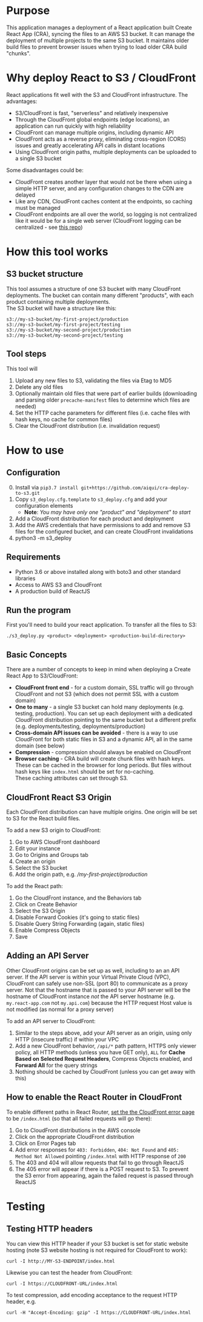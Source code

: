 # Purpose

This application manages a deployment of a React application built Create React App (CRA), syncing the files to
an AWS S3 bucket.  It can manage the deployment of multiple projects to the same S3 bucket.  It maintains
older build files to prevent browser issues when trying to load older CRA build "chunks".

# Why deploy React to S3 / CloudFront 

React applications fit well with the S3 and CloudFront infrastructure.  The advantages:
* S3/CloudFront is fast, "serverless" and relatively inexpensive
* Through the CloudFront global endpoints (edge locations), an application can run quickly with high reliability
* CloudFront can manage multiple origins, including dynamic API
* CloudFront acts as a reverse proxy, eliminating cross-region (CORS) issues and greatly 
accelerating API calls in distant locations
* Using CloudFront origin paths, multiple deployments can be uploaded to a single S3 bucket

Some disadvantages could be:
* CloudFront creates another layer that would not be there when using a simple HTTP server,
and any configuration changes to the CDN are delayed
* Like any CDN, CloudFront caches content at the endpoints, so caching must be managed
* CloudFront endpoints are all over the world, so logging is not centralized like it would be for a single web server 
(CloudFront logging can be centralized - see [this repo][1])

# How this tool works

## S3 bucket structure

This tool assumes a structure of one S3 bucket with many CloudFront deployments.  The
bucket can contain many different "products", with each product containing multiple deployments.  
The S3 bucket will have a structure like this:

```
s3://my-s3-bucket/my-first-project/production
s3://my-s3-bucket/my-first-project/testing
s3://my-s3-bucket/my-second-project/production
s3://my-s3-bucket/my-second-project/testing
```

## Tool steps

This tool will 
1. Upload any new files to S3, validating the files via Etag to MD5
2. Delete any old files 
3. Optionally maintain old files that were part of earlier builds (downloading and parsing 
older `precache-manifest` files to determine which files are needed)
4. Set the HTTP cache parameters for different files (i.e. cache files with hash keys, no cache for common files)
5. Clear the CloudFront distribution (i.e. invalidation request)

# How to use

## Configuration
0. Install via `pip3.7 install git+https://github.com/aiqui/cra-deploy-to-s3.git`
1. Copy `s3_deploy.cfg.template` to `s3_deploy.cfg` and add your configuration elements
   - **Note**: *You may have only one "product" and "deployment" to start*
3. Add a CloudFront distribution for each product and deployment
4. Add the AWS credentials that have permissions to add and remove S3 files for the configured bucket, and can create CloudFront invalidations
5. python3 -m s3_deploy <options>

## Requirements
* Python 3.6 or above installed along with boto3 and other standard libraries
* Access to AWS S3 and CloudFront
* A production build of ReactJS

## Run the program

First you'll need to build your react application.  To transfer all the files to S3:
```
./s3_deploy.py <product> <deployment> <production-build-directory>
```

## Basic Concepts

There are a number of concepts to keep in mind when deploying a Create React App to S3/CloudFront:

* **CloudFront front end** - for a custom domain, SSL traffic will go through 
CloudFront and not S3 (which does not permit SSL with a custom domain)
* **One to many** - a single S3 bucket can hold many deployments (e.g. testing, production). 
You can set up each deployment with a dedicated CloudFront distribution pointing to the same bucket 
but a different prefix (e.g. deployments/testing, deployments/production)
* **Cross-domain API issues can be avoided** - there is a way to use CloudFront for both static files in 
S3 and a dynamic API, all in the same domain (see below)
* **Compression** - compression should always be enabled on CloudFront
* **Browser caching** - CRA build will create chunk files with hash keys.  These can be cached in the 
browser for long periods.  But files without hash keys like `index.html` should be set for no-caching.  
These caching attributes can set through S3.

## CloudFront React S3 Origin

Each CloudFront distribution can have multiple origins.  One origin will be set to S3 for the React 
build files.  

To add a new S3 origin to CloudFront:
1. Go to AWS CloudFront dashboard
2. Edit your instance
3. Go to Origins and Groups tab
4. Create an origin
5. Select the S3 bucket
6. Add the origin path, e.g. */my-first-project/production*

To add the React path:
1. Go the CloudFront instance, and the Behaviors tab
2. Click on Create Behavior
3. Select the S3 Origin
4. Disable Forward Cookies (it's going to static files)
5. Disable Query String Forwarding (again, static files)
6. Enable Compress Objects
7. Save

## Adding an API Server

Other CloudFront origins can be set up as well, including to an an API server.  If the API server 
is within your Virtual Private Cloud (VPC), CloudFront can safely use non-SSL (port 80) to communicate 
as a proxy server.  Not that the hostname that is passed to your API server will be the hostname of CloudFront instance 
*not* the API server hostname (e.g. `my.react-app.com` not `my.api.com`) because the HTTP request Host value is 
not modified (as normal for a proxy server)

To add an API server to CloudFront:

1. Similar to the steps above, add your API server as an origin, using only HTTP (insecure traffic) if within your VPC
2. Add a new CloudFront behavior, `/api/*` path pattern, HTTPS only viewer policy, all HTTP methods 
(unless you have GET only), `ALL` for **Cache Based on Selected Request Headers**, 
Compress Objects enabled, and **Forward All** for the query strings
3. Nothing should be cached by CloudFront (unless you can get away with this)

## How to enable the React Router in CloudFront

To enable different paths in React Router, [set the the CloudFront error page][2] to be `/index.html` (so that all failed requests will go there):

1. Go to CloudFront distributions in the AWS console 
2. Click on the appropriate CloudFront distribution 
3. Click on Error Pages tab
4. Add error responses for `403: Forbidden`, `404: Not Found` and `405: Method Not Allowed` pointing
    `/index.html` with HTTP response of `200`
5. The 403 and 404 will allow requests that fail to go through ReactJS
6. The 405 error will appear if there is a POST request to S3.  To prevent the S3 error from appearing, again the
failed request is passed through ReactJS

# Testing

## Testing HTTP headers

You can view this HTTP header if your S3 bucket is set for static website hosting (note S3 website hosting is not required for CloudFront to work):

```curl -I http://MY-S3-ENDPOINT/index.html```

Likewise you can test the header from CloudFront:

```curl -I https://CLOUDFRONT-URL/index.html```

To test compression, add encoding acceptance to the request HTTP header, e.g.

```curl -H "Accept-Encoding: gzip" -I https://CLOUDFRONT-URL/index.html```

  [1]: https://github.com/aiqui/cloudfront-log-consolidator 
  [2]: https://docs.aws.amazon.com/AmazonCloudFront/latest/DeveloperGuide/custom-error-pages.html

